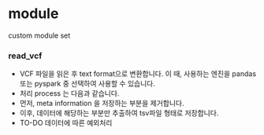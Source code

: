 # module
custom module set 



### read_vcf 
* VCF 파일을 읽은 후 text format으로 변환합니다. 이 때, 사용하는 엔진을 pandas 또는 pyspark 중 선택하여 사용할 수 있습니다.
* 처리 process 는 다음과 같습니다.
* 먼저, meta information 을 저장하는 부분을 제거합니다.
* 이후, 데이터에 해당하는 부분만 추출하여 tsv파일 형태로 저장합니다.
* TO-DO 데이터에 따른 예외처리
